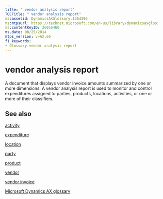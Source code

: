 ```yaml
---
title: " vendor analysis report"
TOCTitle: " vendor analysis report"
ms:assetid: DynamicsAXGlossary.1354396
ms:mtpsurl: https://technet.microsoft.com/en-us/library/dynamicsaxglossary.1354396(v=AX.60)
ms:contentKeyID: 36056460
ms.date: 08/25/2014
mtps_version: v=AX.60
f1_keywords:
- Glossary.vendor analysis report
---
```


# vendor analysis report

A document that displays vendor invoice amounts summarized by one or more dimensions. A vendor analysis report is used to monitor and control expenditures assigned to parties, products, locations, activities, or one or more of their classifiers.

## See also

[activity](activity.md)

[expenditure](expenditure.md)

[location](location.md)

[party](https://technet.microsoft.com/en-us/library/hh208669\(v=ax.60\))

[product](product.md)

[vendor](vendor.md)

[vendor invoice](vendor-invoice.md)

[Microsoft Dynamics AX glossary](glossary/microsoft-dynamics-ax-glossary.md)

  


